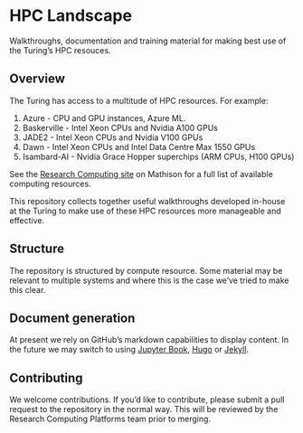 # HPC Landscape

Walkthroughs, documentation and training material for making best use of the Turing’s HPC resouces.

## Overview

The Turing has access to a multitude of HPC resources. For example:

1. Azure - CPU and GPU instances, Azure ML.
2. Baskerville - Intel Xeon CPUs and Nvidia A100 GPUs
3. JADE2 - Intel Xeon CPUs and Nvidia V100 GPUs
4. Dawn - Intel Xeon CPUs and Intel Data Centre Max 1550 GPUs
5. Isambard-AI - Nvidia Grace Hopper superchips (ARM CPUs, H100 GPUs)

See the [Research Computing site](https://mathison.turing.ac.uk/page/3291) on Mathison for a full list of available computing resources.

This repository collects together useful walkthroughs developed in-house at the Turing to make use of these HPC resources more manageable and effective.

## Structure

The repository is structured by compute resource. Some material may be relevant to multiple systems and where this is the case we’ve tried to make this clear.

## Document generation

At present we rely on GitHub’s markdown capabilities to display content. In the future we may switch to using [Jupyter Book](https://jupyterbook.org/), [Hugo](https://gohugo.io/) or [Jekyll](https://jekyllrb.com/).

## Contributing

We welcome contributions. If you’d like to contribute, please submit a pull request to the repository in the normal way. This will be reviewed by the Research Computing Platforms team prior to merging.


